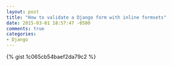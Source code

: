 ```yaml
---
layout: post
title: "How to validate a Django form with inline formsets"
date: 2015-03-01 18:57:47 -0500
comments: true
categories: 
- Django
---
```


{% gist 1c065cb54baef2da79c2 %}